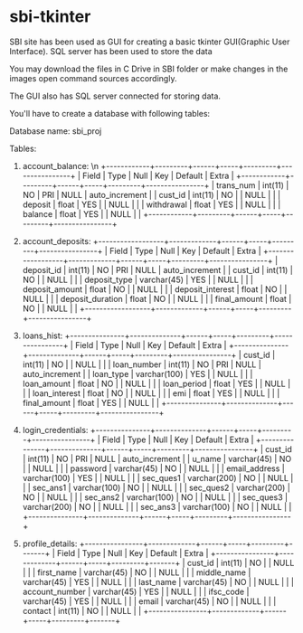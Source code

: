 # sbi-tkinter
SBI site has been used as GUI for creating a basic tkinter GUI(Graphic User Interface). SQL server has been used to store the data

You may download the files in C Drive in SBI folder or make changes in the images open command sources accordingly.

The GUI also has SQL server connected for storing data.

You'll have to create a database with following tables:

Database name:
sbi_proj

Tables:

1. account_balance: \n
+------------+---------+------+-----+---------+----------------+
| Field      | Type    | Null | Key | Default | Extra          |
+------------+---------+------+-----+---------+----------------+
| trans_num  | int(11) | NO   | PRI | NULL    | auto_increment |
| cust_id    | int(11) | NO   |     | NULL    |                |
| deposit    | float   | YES  |     | NULL    |                |
| withdrawal | float   | YES  |     | NULL    |                |
| balance    | float   | YES  |     | NULL    |                |
+------------+---------+------+-----+---------+----------------+

2. account_deposits:
+------------------+-------------+------+-----+---------+----------------+
| Field            | Type        | Null | Key | Default | Extra          |
+------------------+-------------+------+-----+---------+----------------+
| deposit_id       | int(11)     | NO   | PRI | NULL    | auto_increment |
| cust_id          | int(11)     | NO   |     | NULL    |                |
| deposit_type     | varchar(45) | YES  |     | NULL    |                |
| deposit_amount   | float       | NO   |     | NULL    |                |
| deposit_interest | float       | NO   |     | NULL    |                |
| deposit_duration | float       | NO   |     | NULL    |                |
| final_amount     | float       | NO   |     | NULL    |                |
+------------------+-------------+------+-----+---------+----------------+

3. loans_hist:
+---------------+--------------+------+-----+---------+----------------+
| Field         | Type         | Null | Key | Default | Extra          |
+---------------+--------------+------+-----+---------+----------------+
| cust_id       | int(11)      | NO   |     | NULL    |                |
| loan_number   | int(11)      | NO   | PRI | NULL    | auto_increment |
| loan_type     | varchar(100) | YES  |     | NULL    |                |
| loan_amount   | float        | NO   |     | NULL    |                |
| loan_period   | float        | YES  |     | NULL    |                |
| loan_interest | float        | NO   |     | NULL    |                |
| emi           | float        | YES  |     | NULL    |                |
| final_amount  | float        | YES  |     | NULL    |                |
+---------------+--------------+------+-----+---------+----------------+

4. login_credentials:
+---------------+--------------+------+-----+---------+----------------+
| Field         | Type         | Null | Key | Default | Extra          |
+---------------+--------------+------+-----+---------+----------------+
| cust_id       | int(11)      | NO   | PRI | NULL    | auto_increment |
| u_name        | varchar(45)  | NO   |     | NULL    |                |
| password      | varchar(45)  | NO   |     | NULL    |                |
| email_address | varchar(100) | YES  |     | NULL    |                |
| sec_ques1     | varchar(200) | NO   |     | NULL    |                |
| sec_ans1      | varchar(100) | NO   |     | NULL    |                |
| sec_ques2     | varchar(200) | NO   |     | NULL    |                |
| sec_ans2      | varchar(100) | NO   |     | NULL    |                |
| sec_ques3     | varchar(200) | NO   |     | NULL    |                |
| sec_ans3      | varchar(100) | NO   |     | NULL    |                |
+---------------+--------------+------+-----+---------+----------------+

5. profile_details:
+----------------+-------------+------+-----+---------+-------+
| Field          | Type        | Null | Key | Default | Extra |
+----------------+-------------+------+-----+---------+-------+
| cust_id        | int(11)     | NO   |     | NULL    |       |
| first_name     | varchar(45) | NO   |     | NULL    |       |
| middle_name    | varchar(45) | YES  |     | NULL    |       |
| last_name      | varchar(45) | NO   |     | NULL    |       |
| account_number | varchar(45) | YES  |     | NULL    |       |
| ifsc_code      | varchar(45) | YES  |     | NULL    |       |
| email          | varchar(45) | NO   |     | NULL    |       |
| contact        | int(11)     | NO   |     | NULL    |       |
+----------------+-------------+------+-----+---------+-------+
